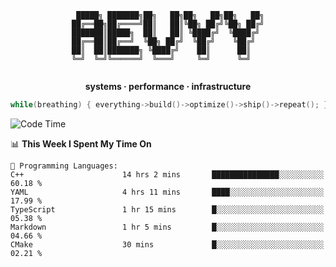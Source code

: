 <div align="center">

```
 █████╗ ███████╗██╗   ██╗██╗   ██╗██╗   ██╗
██╔══██╗██╔════╝██║   ██║╚██╗ ██╔╝╚██╗ ██╔╝
███████║█████╗  ██║   ██║ ╚████╔╝  ╚████╔╝ 
██╔══██║██╔══╝  ╚██╗ ██╔╝  ╚██╔╝    ╚██╔╝  
██║  ██║███████╗ ╚████╔╝    ██║      ██║   
╚═╝  ╚═╝╚══════╝  ╚═══╝     ╚═╝      ╚═╝   
                                           
```

**systems · performance · infrastructure**

```cpp
while(breathing) { everything->build()->optimize()->ship()->repeat(); }
```

</div>

<!--START_SECTION:waka-->
![Code Time](http://img.shields.io/badge/Code%20Time-132%20hrs%2035%20mins-blue)

📊 **This Week I Spent My Time On** 

```text
💬 Programming Languages: 
C++                      14 hrs 2 mins       ███████████████░░░░░░░░░░   60.18 % 
YAML                     4 hrs 11 mins       ████░░░░░░░░░░░░░░░░░░░░░   17.99 % 
TypeScript               1 hr 15 mins        █░░░░░░░░░░░░░░░░░░░░░░░░   05.38 % 
Markdown                 1 hr 5 mins         █░░░░░░░░░░░░░░░░░░░░░░░░   04.66 % 
CMake                    30 mins             █░░░░░░░░░░░░░░░░░░░░░░░░   02.21 % 
```


<!--END_SECTION:waka-->
